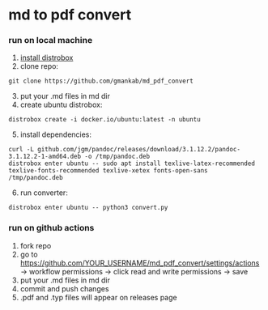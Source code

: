 # md to pdf convert

### run on local machine

1. [install distrobox](https://github.com/89luca89/distrobox#installation)
2. clone repo:
```shell
git clone https://github.com/gmankab/md_pdf_convert
```
3. put your .md files in md dir
4. create ubuntu distrobox:
```shell
distrobox create -i docker.io/ubuntu:latest -n ubuntu
```
5. install dependencies:
```shell
curl -L github.com/jgm/pandoc/releases/download/3.1.12.2/pandoc-3.1.12.2-1-amd64.deb -o /tmp/pandoc.deb
distrobox enter ubuntu -- sudo apt install texlive-latex-recommended texlive-fonts-recommended texlive-xetex fonts-open-sans /tmp/pandoc.deb
```
6. run converter:
```shell
distrobox enter ubuntu -- python3 convert.py
```

### run on github actions

1. fork repo
2. go to https://github.com/YOUR_USERNAME/md_pdf_convert/settings/actions -> workflow permissions -> click read and write permissions -> save
3. put your .md files in md dir
4. commit and push changes
5. .pdf and .typ files will appear on releases page

